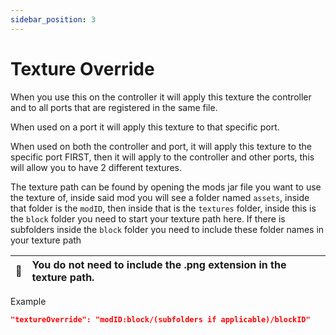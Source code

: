 ```yaml
---
sidebar_position: 3
---
```


# Texture Override

When you use this on the controller it will apply this texture the controller and to all ports that are registered in the same file.

When used on a port it will apply this texture to that specific port.

When used on both the controller and port, it will apply this texture to the specific port FIRST, then it will apply to the controller and other ports, this will allow you to have 2 different textures.

The texture path can be found by opening the mods jar file you want to use the texture of, inside said mod you will see a folder named `assets`, inside that folder is the `modID`, then inside that is the `textures` folder, inside this is the `block` folder you need to start your texture path here. If there is subfolders inside the `block` folder you need to include these folder names in your texture path

| :memo:        | You do not need to include the .png extension in the texture path. |
|---------------|:-------------------------------------------------------------------|

Example
```json
"textureOverride": "modID:block/(subfolders if applicable)/blockID"
```